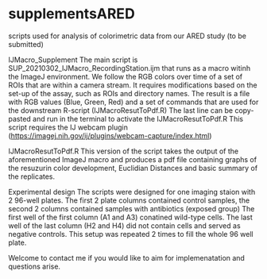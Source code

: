 # supplementsARED
scripts used for analysis of colorimetric data from our ARED study (to be submitted)

IJMacro_Supplement
The main script is SUP_20210302_IJMacro_RecordingStation.ijm that runs as a macro witinh the ImageJ environment.
We follow the RGB colors over time of a set of ROIs that are within a camera stream.
It requires modifications based on the set-up of the assay, such as ROIs and directory names.
The result is a file with RGB values (Blue, Green, Red) and a set of commands that are used for the downstream R-script (IJMacroResutToPdf.R)
The last line can be copy-pasted and run in the terminal to activate the IJMacroResutToPdf.R
This script requires the IJ webcam plugin (https://imagej.nih.gov/ij/plugins/webcam-capture/index.html)

IJMacroResutToPdf.R
This version of the script takes the output of the aforementioned ImageJ macro and produces a pdf file containing graphs of the resuzurin
color development, Euclidian Distances and basic summary of the replicates.

Experimental design
The scripts were designed for one imaging staion with 2 96-well plates.
The first 2 plate columns contained control samples, the second 2 columns contained samples with antibiotics (exposed group)
The first well of the first column (A1 and A3) conatined wild-type cells.
The last well of the last column (H2 and H4) did not contain cells and served as negative controls.
This setup was repeated 2 times to fill the whole 96 well plate.

Welcome to contact me if you would like to aim for implemenatation and questions arise.
